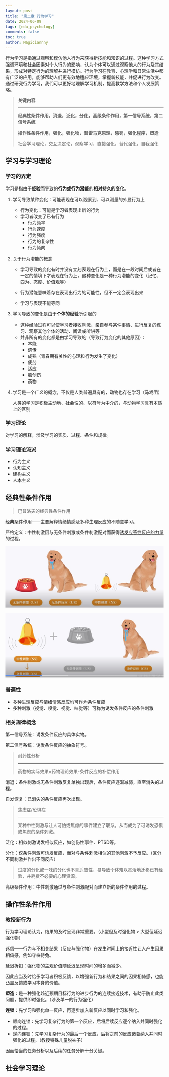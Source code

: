 ```yaml
---
layout: post
title: "第二章	行为学习"
date: 2024-06-09
tags: [edu_psychology]
comments: false
toc: true
author: Magiciannny
---
```


行为学习是指通过观察和模仿他人行为来获得新技能和知识的过程。这种学习方式强调环境和社会因素对个人行为的影响，认为个体可以通过观察他人的行为及其结果，形成对特定行为的理解并进行模仿。行为学习在教育、心理学和日常生活中都有广泛的应用，能够帮助人们更有效地适应环境，掌握新技能，并促进行为改变。通过研究行为学习，我们可以更好地理解学习机制，提高教学方法和个人发展策略。

> **关键内容**
>
> ---
>
> **经典性条件作用，消退，泛化，分化，高级条件作用，第一信号系统，第二信号系统**
>
> **操作性条件作用，强化，强化物，普雷马克原理，惩罚，强化程序，塑造**
>
> 社会学习理论，交互决定论，观察学习，直接强化，替代强化，自我强化

<!-- more -->

## 学习与学习理论

### 学习的界定

学习是指由于**经验**而导致的**行为或行为潜能**的**相对持久的变化**。

1. 学习导致某种变化：可能表现在可以观察到、可以测量的外显行为上

    - 行为变化：可能是学习者表现出新的行为
    - 学习者改变了已有行为
        - 行为频率
        - 行为速度
        - 行为强度
        - 行为的复杂性
        - 行为倾向

2. 关于行为潜能的概念

    - 学习导致的变化有时并没有立刻表现在行为上，而是在一段时间后或者在一定的情境下才表现在行为上，这种变化是一种行为潜能的变化（记忆、四为、态度、价值观等）

    - 行为潜能意味着存在表现出行为的可能性，但不一定会表现出来
    - 学习与表现不能等同

3. 学习导致的变化是由于**个体的经验**所引起的

    - 这种经验过程可以使学习者接收刺激、亲自参与某件事情、进行反复的练习、观察其他个体的活动、阅读或听讲等
    - 并非所有的变化都是由学习导致的（导致行为变化的其他原因）：
        - 本能
        - 遗传
        - 成熟（青春期有关性的心理和行为发生了变化）
        - 疲劳
        - 适应
        - 脑创伤
        - 药物

4. 学习是一个广义的概念，不仅是人类普遍具有的，动物也存在学习（马戏团）

    人类的学习是积极主动地、社会性的、以符号为中介的，与动物学习具有本质上的区别



### 学习理论

对学习的解释，涉及学习的实质、过程、条件和规律。

### 学习理论流派

- 行为主义
- 认知主义
- 建构主义
- 人本主义

## 经典性条件作用

> 巴普洛夫的经典性条件作用

经典条件作用——主要解释情绪情感及多种生理反应的不随意学习。

严格定义：中性刺激因与无条件刺激或条件刺激配对而获得<u>诱发应答性反应的力量</u>的过程。

![img1](../images/2024-06-09-eduPsychology-behavior_learning/img1.png)

![img2](../images/2024-06-09-eduPsychology-behavior_learning/img2.png)

### 普遍性

- 多种生理反应与情绪情感反应均可作为条件反应
- 多种刺激（视觉、嗅觉、视觉、味觉等）可称为诱发条件反应的条件刺激

### 相关规律概念

第一信号系统：诱发条件反应的具体实物。

第二信号系统：诱发条件反应的抽象符号。

> 耐药性分析
> 
> ---
> 
> 药物的实际效果=药物理论效果-条件反应的补偿作用

消退：条件刺激或无条件刺激反复单独出现后，条件反应逐渐减弱，直至消失的过程。

自发恢复：已消失的条件反应再次出现。

> 焦虑症/恐惧症
>
> ---
>
> 某种中性刺激与让人可怕或焦虑的事件建立了联系，从而成为了可诱发恐惧或焦虑的条件刺激。

泛化：相似刺激诱发相似反应，如创伤性事件、PTSD等。

分化：仅条件刺激可诱发反应，而对与条件刺激相似的其他刺激不予反应。（区分不同刺激并作出不同反应）

> 过度的分化或一味的分化也不具适应性，易导致个体难以灵活地迁移已有经验，并耗费不必要的心理资源。

高级条件作用：中性刺激通过与条件刺激配对而建立新的条件作用的过程。

## 操作性条件作用

### 教授新行为

行为学习理论认为，结果的及时呈现非常重要。（小型但及时强化物 > 大型但延迟强化物）

迷信——行为与不相关结果（反应与强化物）在发生时间上的接近性让人产生因果相倚感，例如守株待兔。

延迟折扣：强化物的主观价值随延迟呈现时间的增多而减少。

因此应当及时给予学习者积极反馈，以增强新行为和结果之间的因果相倚感，也能凸显反馈或学习本身的价值。

**塑造**：是一种强化趋近预期目标行为的进步行为的连续接近技术，有助于防止此类问题，提供即时强化。（涉及单一的行为强化）

**连锁**：先学习和强化单一反应，再逐步加入新反应以同时学习和强化。

- 顺向连锁：先学习复杂行为的第一个反应，后将后续反应逐个纳入并同时强化的过程。
- 逆向连锁：先学习复杂行为的最后一个反应，后将之前的反应诸葛纳入并同时强化的过程。（教授特殊儿童脱袜子）

因而恰当的任务分析以及后续的任务分解十分关键。

## 社会学习理论



